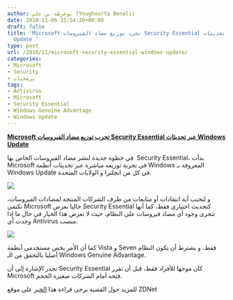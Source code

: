 ```yaml
---
author: يوغرطة بن علي (Youghourta Benali)
date: 2010-11-06 15:54:20+00:00
draft: false
title: 'Microsoft تجرب توزيع مضاد الفيروسات Security Essential عبر تحديثات Windows
  Update '
type: post
url: /2010/11/microsoft-security-essential-windows-update/
categories:
- Microsoft
- Security
- برمجيات
tags:
- Antivirus
- Microsoft
- Security Essential
- Windows Genuine Advantage
- Windows Update
---
```


**[Microsoft تجرب توزيع مضاد الفيروسات Security Essential عبر تحديثات Windows Update](https://www.it-scoop.com/2010/11/microsoft-security-essential-windows-update)**




في خطوة جديدة لنشر مضاد الفيروسات الخاص بها  Security Essential، بدأت Microsoft في تجربة توزيعه مباشرة عبر تحديثات أنظمة Windows المعروفة بـ Windows Update في كل من انجلترا و الولايات المتحدة.




[![](https://www.it-scoop.com/wp-content/uploads/2009/12/Microsoft-Security-Essentials.jpg)
](https://www.it-scoop.com/2010/11/microsoft-security-essential-windows-update)


و لتجنب أية انتقادات أو متابعات من طرف الشركات المنتجة لمضادات الفيروسات، تكتفي Microsoft حاليا بعرض Security Essential كتحديث اختياري فقط، كما أنها تتحرى وجود أي مضاد فيروسات على النظام، حيث لا تعرض هذا الخيار في حال ما إذا وجدت أي Antivirus منصب.

[![](http://i.zdnet.com/blogs/mse_via_ms_update.png )
](https://www.it-scoop.com/2010/11/microsoft-security-essential-windows-update)

كما أن الأمر يخص مستخدمي أنظمة Vista و Seven فقط، و يشترط أن يكون النظام أصليا بالتحقق من الـ Windows Genuine Advantage.

تجدر الإشارة إلى أن Security Essential كان موجها للأفراد فقط، قبل أن تقرر Microsoft فتحه أمام الشركات صغيرة الحجم.

للمزيد حول القضية يرجى قراءة هذا [الخبر](http://www.zdnet.com/blog/bott/microsoft-tempts-antitrust-lawyers-with-expanded-antivirus-offering/2552?tag=mantle_skin;content) على موقع ZDNet
